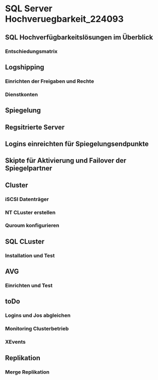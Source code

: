 # SQL Server Hochveruegbarkeit_224093


## SQL Hochverfügbarkeitslösungen im Überblick
### Entschiedungsmatrix

## Logshipping
### Einrichten der Freigaben und Rechte
### Dienstkonten 

## Spiegelung
## Regsitrierte Server
## Logins einreichten für Spiegelungsendpunkte
## Skipte für Aktivierung und Failover der Spiegelpartner

## Cluster
### iSCSI Datenträger 
### NT CLuster erstellen
### Quroum konfigurieren

## SQL CLuster
### Installation und Test

## AVG
### Einrichten und Test

## toDo
### Logins und Jos abgleichen
### Monitoring Clusterbetrieb
### XEvents

## Replikation
### Merge Replikation
 
